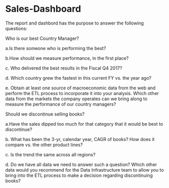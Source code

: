 # Sales-Dashboard

The report and dashbord has the purpose to answer the following questions:

Who is our best Country Manager?


 a.Is there someone who is performing the best?
 
 b.How should we measure performance, in the first place?
 
 c. Who delivered the best results in the Fiscal Q4 2017?
 
 d. Which country grew the fastest in this current FY vs. the year ago?
 
 e. Obtain at least one source of macroeconomic data from the web and perform the ETL process to incorporate it into your analysis. Which other data from the markets the company operates can we bring along to measure the performance of our country managers?


Should we discontinue selling books?

 a.Have the sales dipped too much for that category that it would be best to discontinue?
 
 b. What has been the 3-yr, calendar year, CAGR of books? How does it compare vs. the other product lines?
 
 c. Is the trend the same across all regions?
 
 d. Do we have all data we need to answer such a question? Which other data would you recommend for the Data Infrastructure team to allow you to bring into the ETL process to make  a decision regarding discontinuing books?

